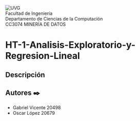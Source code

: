 ![UVG](https://res.cloudinary.com/webuvg/image/upload/f_auto/v1551291412/WEB/institucional/logouvg.png) <br>
Facultad de Ingeniería <br>
Departamento de Ciencias de la Computación <br>
CC3074 MINERÍA DE DATOS <br>

# HT-1-Analisis-Exploratorio-y-Regresion-Lineal


## Descripción

## Autores ✒️

- Gabriel Vicente 20498
- Oscar López 20679
